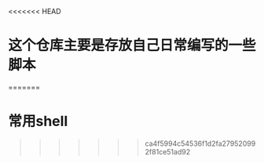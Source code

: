 <<<<<<< HEAD
# 这个仓库主要是存放自己日常编写的一些脚本
=======
# 常用shell
>>>>>>> ca4f5994c54536f1d2fa279520992f81ce51ad92
